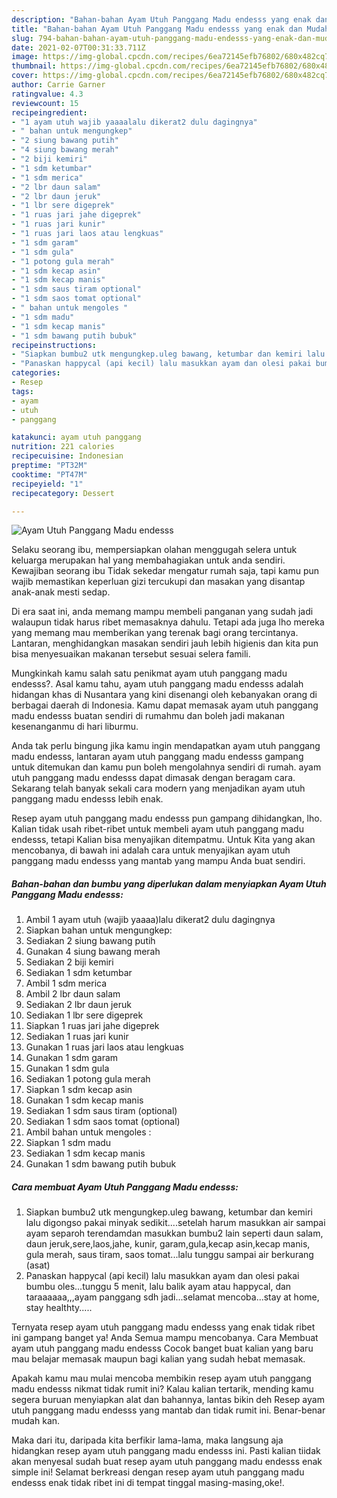 ```yaml
---
description: "Bahan-bahan Ayam Utuh Panggang Madu endesss yang enak dan Mudah Dibuat"
title: "Bahan-bahan Ayam Utuh Panggang Madu endesss yang enak dan Mudah Dibuat"
slug: 794-bahan-bahan-ayam-utuh-panggang-madu-endesss-yang-enak-dan-mudah-dibuat
date: 2021-02-07T00:31:33.711Z
image: https://img-global.cpcdn.com/recipes/6ea72145efb76802/680x482cq70/ayam-utuh-panggang-madu-endesss-foto-resep-utama.jpg
thumbnail: https://img-global.cpcdn.com/recipes/6ea72145efb76802/680x482cq70/ayam-utuh-panggang-madu-endesss-foto-resep-utama.jpg
cover: https://img-global.cpcdn.com/recipes/6ea72145efb76802/680x482cq70/ayam-utuh-panggang-madu-endesss-foto-resep-utama.jpg
author: Carrie Garner
ratingvalue: 4.3
reviewcount: 15
recipeingredient:
- "1 ayam utuh wajib yaaaalalu dikerat2 dulu dagingnya"
- " bahan untuk mengungkep"
- "2 siung bawang putih"
- "4 siung bawang merah"
- "2 biji kemiri"
- "1 sdm ketumbar"
- "1 sdm merica"
- "2 lbr daun salam"
- "2 lbr daun jeruk"
- "1 lbr sere digeprek"
- "1 ruas jari jahe digeprek"
- "1 ruas jari kunir"
- "1 ruas jari laos atau lengkuas"
- "1 sdm garam"
- "1 sdm gula"
- "1 potong gula merah"
- "1 sdm kecap asin"
- "1 sdm kecap manis"
- "1 sdm saus tiram optional"
- "1 sdm saos tomat optional"
- " bahan untuk mengoles "
- "1 sdm madu"
- "1 sdm kecap manis"
- "1 sdm bawang putih bubuk"
recipeinstructions:
- "Siapkan bumbu2 utk mengungkep.uleg bawang, ketumbar dan kemiri lalu digongso pakai minyak sedikit....setelah harum masukkan air sampai ayam separoh terendamdan masukkan bumbu2 lain seperti daun salam, daun jeruk,sere,laos,jahe, kunir, garam,gula,kecap asin,kecap manis, gula merah, saus tiram, saos tomat...lalu tunggu sampai air berkurang (asat)"
- "Panaskan happycal (api kecil) lalu masukkan ayam dan olesi pakai bumbu oles...tunggu 5 menit, lalu balik ayam atau happycal, dan taraaaaaa,,,ayam panggang sdh jadi...selamat mencoba...stay at home, stay healthty....."
categories:
- Resep
tags:
- ayam
- utuh
- panggang

katakunci: ayam utuh panggang 
nutrition: 221 calories
recipecuisine: Indonesian
preptime: "PT32M"
cooktime: "PT47M"
recipeyield: "1"
recipecategory: Dessert

---
```



![Ayam Utuh Panggang Madu endesss](https://img-global.cpcdn.com/recipes/6ea72145efb76802/680x482cq70/ayam-utuh-panggang-madu-endesss-foto-resep-utama.jpg)

Selaku seorang ibu, mempersiapkan olahan menggugah selera untuk keluarga merupakan hal yang membahagiakan untuk anda sendiri. Kewajiban seorang ibu Tidak sekedar mengatur rumah saja, tapi kamu pun wajib memastikan keperluan gizi tercukupi dan masakan yang disantap anak-anak mesti sedap.

Di era  saat ini, anda memang mampu membeli panganan yang sudah jadi walaupun tidak harus ribet memasaknya dahulu. Tetapi ada juga lho mereka yang memang mau memberikan yang terenak bagi orang tercintanya. Lantaran, menghidangkan masakan sendiri jauh lebih higienis dan kita pun bisa menyesuaikan makanan tersebut sesuai selera famili. 



Mungkinkah kamu salah satu penikmat ayam utuh panggang madu endesss?. Asal kamu tahu, ayam utuh panggang madu endesss adalah hidangan khas di Nusantara yang kini disenangi oleh kebanyakan orang di berbagai daerah di Indonesia. Kamu dapat memasak ayam utuh panggang madu endesss buatan sendiri di rumahmu dan boleh jadi makanan kesenanganmu di hari liburmu.

Anda tak perlu bingung jika kamu ingin mendapatkan ayam utuh panggang madu endesss, lantaran ayam utuh panggang madu endesss gampang untuk ditemukan dan kamu pun boleh mengolahnya sendiri di rumah. ayam utuh panggang madu endesss dapat dimasak dengan beragam cara. Sekarang telah banyak sekali cara modern yang menjadikan ayam utuh panggang madu endesss lebih enak.

Resep ayam utuh panggang madu endesss pun gampang dihidangkan, lho. Kalian tidak usah ribet-ribet untuk membeli ayam utuh panggang madu endesss, tetapi Kalian bisa menyajikan ditempatmu. Untuk Kita yang akan mencobanya, di bawah ini adalah cara untuk menyajikan ayam utuh panggang madu endesss yang mantab yang mampu Anda buat sendiri.

<!--inarticleads1-->

##### Bahan-bahan dan bumbu yang diperlukan dalam menyiapkan Ayam Utuh Panggang Madu endesss:

1. Ambil 1 ayam utuh (wajib yaaaa)lalu dikerat2 dulu dagingnya
1. Siapkan  bahan untuk mengungkep:
1. Sediakan 2 siung bawang putih
1. Gunakan 4 siung bawang merah
1. Sediakan 2 biji kemiri
1. Sediakan 1 sdm ketumbar
1. Ambil 1 sdm merica
1. Ambil 2 lbr daun salam
1. Sediakan 2 lbr daun jeruk
1. Sediakan 1 lbr sere digeprek
1. Siapkan 1 ruas jari jahe digeprek
1. Sediakan 1 ruas jari kunir
1. Gunakan 1 ruas jari laos atau lengkuas
1. Gunakan 1 sdm garam
1. Gunakan 1 sdm gula
1. Sediakan 1 potong gula merah
1. Siapkan 1 sdm kecap asin
1. Gunakan 1 sdm kecap manis
1. Sediakan 1 sdm saus tiram (optional)
1. Sediakan 1 sdm saos tomat (optional)
1. Ambil  bahan untuk mengoles :
1. Siapkan 1 sdm madu
1. Sediakan 1 sdm kecap manis
1. Gunakan 1 sdm bawang putih bubuk




<!--inarticleads2-->

##### Cara membuat Ayam Utuh Panggang Madu endesss:

1. Siapkan bumbu2 utk mengungkep.uleg bawang, ketumbar dan kemiri lalu digongso pakai minyak sedikit....setelah harum masukkan air sampai ayam separoh terendamdan masukkan bumbu2 lain seperti daun salam, daun jeruk,sere,laos,jahe, kunir, garam,gula,kecap asin,kecap manis, gula merah, saus tiram, saos tomat...lalu tunggu sampai air berkurang (asat)
1. Panaskan happycal (api kecil) lalu masukkan ayam dan olesi pakai bumbu oles...tunggu 5 menit, lalu balik ayam atau happycal, dan taraaaaaa,,,ayam panggang sdh jadi...selamat mencoba...stay at home, stay healthty.....




Ternyata resep ayam utuh panggang madu endesss yang enak tidak ribet ini gampang banget ya! Anda Semua mampu mencobanya. Cara Membuat ayam utuh panggang madu endesss Cocok banget buat kalian yang baru mau belajar memasak maupun bagi kalian yang sudah hebat memasak.

Apakah kamu mau mulai mencoba membikin resep ayam utuh panggang madu endesss nikmat tidak rumit ini? Kalau kalian tertarik, mending kamu segera buruan menyiapkan alat dan bahannya, lantas bikin deh Resep ayam utuh panggang madu endesss yang mantab dan tidak rumit ini. Benar-benar mudah kan. 

Maka dari itu, daripada kita berfikir lama-lama, maka langsung aja hidangkan resep ayam utuh panggang madu endesss ini. Pasti kalian tiidak akan menyesal sudah buat resep ayam utuh panggang madu endesss enak simple ini! Selamat berkreasi dengan resep ayam utuh panggang madu endesss enak tidak ribet ini di tempat tinggal masing-masing,oke!.

